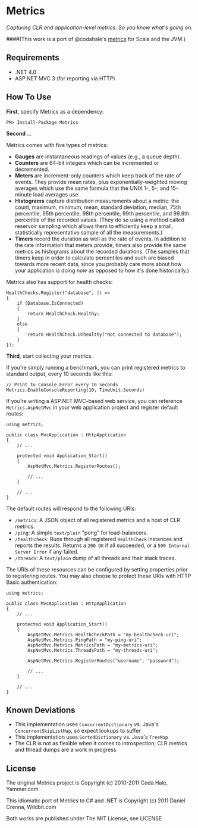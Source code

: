 Metrics
=======

*Capturing CLR and application-level metrics. So you know what's going on.*

####(This work is a port of @codahale's [metrics](http://github.com/codahale/metrics) for Scala and the JVM.)

Requirements
------------
* .NET 4.0
* ASP.NET MVC 3 (for reporting via HTTP)

How To Use
----------
**First**, specify Metrics as a dependency:

    PM> Install-Package Metrics

**Second** ...

Metrics comes with five types of metrics:

* **Gauges** are instantaneous readings of values (e.g., a queue depth).
* **Counters** are 64-bit integers which can be incremented or decremented.
* **Meters** are increment-only counters which keep track of the rate of events.
  They provide mean rates, plus exponentially-weighted moving averages which
  use the same formula that the UNIX 1-, 5-, and 15-minute load averages use.
* **Histograms** capture distribution measurements about a metric: the count,
  maximum, minimum, mean, standard deviation, median, 75th percentile, 95th
  percentile, 98th percentile, 99th percentile, and 99.9th percentile of the
  recorded values. (They do so using a method called reservoir sampling which
  allows them to efficiently keep a small, statistically representative sample
  of all the measurements.)
* **Timers** record the duration as well as the rate of events. In addition to
  the rate information that meters provide, timers also provide the same metrics
  as histograms about the recorded durations. (The samples that timers keep in
  order to calculate percentiles and such are biased towards more recent data,
  since you probably care more about how your application is doing *now* as
  opposed to how it's done historically.)

Metrics also has support for health checks:

	HealthChecks.Register("database", () =>
	{
		if (Database.IsConnected)
		{
			return HealthCheck.Healthy;
		}
		else
		{
			return HealthCheck.Unhealthy("Not connected to database");
		}
	});

**Third**, start collecting your metrics.

If you're simply running a benchmark, you can print registered metrics to 
standard output, every 10 seconds like this:

	// Print to Console.Error every 10 seconds
    Metrics.EnableConsoleReporting(10, TimeUnit.Seconds) 

If you're writing a ASP.NET MVC-based web service, you can reference `Metrics.AspNetMvc` in
your web application project and register default routes:

	using metrics;

	public class MvcApplication : HttpApplication
    {
        // ...
		
		protected void Application_Start()
        {
            AspNetMvc.Metrics.RegisterRoutes();
            
			// ...            
        }

		// ...
    }
    
The default routes will respond to the following URIs:

* `/metrics`: A JSON object of all registered metrics and a host of CLR metrics.
* `/ping`: A simple `text/plain` "pong" for load-balancers.
* `/healthcheck`: Runs through all registered `HealthCheck` instances and reports the results. Returns a `200 OK` if all succeeded, or a `500 Internal Server Error` if any failed.
* `/threads`: A `text/plain` dump of all threads and their stack traces.

The URIs of these resources can be configured by setting properties prior to registering routes.
You may also choose to protect these URIs with HTTP Basic authentication:

	using metrics;

	public class MvcApplication : HttpApplication
    {
        // ...
		
		protected void Application_Start()
        {
			AspNetMvc.Metrics.HealthCheckPath = "my-healthcheck-uri";
            AspNetMvc.Metrics.PingPath = "my-ping-uri";
            AspNetMvc.Metrics.MetricsPath = "my-metrics-uri";
            AspNetMvc.Metrics.ThreadsPath = "my-threads-uri";

            AspNetMvc.Metrics.RegisterRoutes("username", "password");
            
			// ...            
        }

		// ...
    }

Known Deviations
----------------
* This implementation uses `ConcurrentDictionary` vs. Java's `ConcurrentSkipListMap`, so expect lookups to suffer
* This implementation uses `SortedDictionary` vs. Java's `TreeMap`
* The CLR is not as flexible when it comes to introspection; CLR metrics and thread dumps are a work in progress
		
License
-------
The original Metrics project is Copyright (c) 2010-2011 Coda Hale, Yammer.com

This idiomatic port of Metrics to C# and .NET is Copyright (c) 2011 Daniel Crenna, Wildbit.com

Both works are published under The MIT License, see LICENSE